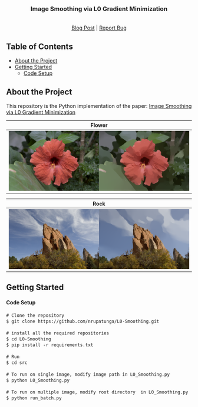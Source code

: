 <!-- PROJECT LOGO -->
<p align="center">
  <h3 align="center">Image Smoothing via L0 Gradient Minimization</h3>

  <p align="center">
    <br />
    <a
    href="https://nthere.in/2020/06/15/Image-Smoothing-using-L0-Gradient-Minimization/">Blog
    Post</a>
    |
    <a href="https://github.com/nrupatunga/L0-Smoothing/issues">Report Bug</a>
    <br />
  </p>
</p>

<!-- TABLE OF CONTENTS -->
## Table of Contents

* [About the Project](#about-the-project)
* [Getting Started](#getting-started)
	- [Code Setup](#code-setup)

<!--ABOUT THE PROJECT-->
## About the Project

This repository is the Python implementation of the paper:
[Image Smoothing via L0 Gradient Minimization](http://www.cse.cuhk.edu.hk/~leojia/papers/L0smooth_Siggraph_Asia2011.pdf)

|Flower     |
|-----------|
|![](https://github.com/nrupatunga/L0-Smoothing/blob/master/src/output/flower.png) |

| Rock
|-------------|
|![](https://github.com/nrupatunga/L0-Smoothing/blob/master/src/output/rock2.png) |

<!--GETTING STARTED-->
## Getting Started

#### Code Setup
```
# Clone the repository
$ git clone https://github.com/nrupatunga/L0-Smoothing.git

# install all the required repositories
$ cd L0-Smoothing
$ pip install -r requirements.txt

# Run
$ cd src

# To run on single image, modify image path in L0_Smoothing.py
$ python L0_Smoothing.py

# To run on multiple image, modify root directory  in L0_Smoothing.py
$ python run_batch.py

```
